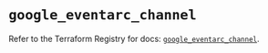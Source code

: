 # `google_eventarc_channel`

Refer to the Terraform Registry for docs: [`google_eventarc_channel`](https://registry.terraform.io/providers/hashicorp/google/6.44.0/docs/resources/eventarc_channel).
